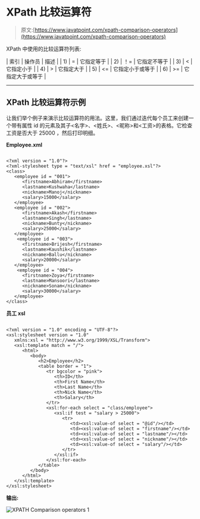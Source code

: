# XPath 比较运算符

> 原文:[https://www.javatpoint.com/xpath-comparison-operators](https://www.javatpoint.com/xpath-comparison-operators)

XPath 中使用的比较运算符列表:

| 索引 | 操作员 | 描述 |
| 1) | = | 它指定等于 |
| 2) | ！= | 它指定不等于 |
| 3) | < | 它指定小于 |
| 4) | > | 它指定大于 |
| 5) | <= | 它指定小于或等于 |
| 6) | >= | 它指定大于或等于 |

* * *

## XPath 比较运算符示例

让我们举个例子来演示比较运算符的用法。这里，我们通过迭代每个员工来创建一个带有属性 id 的<employee>元素及其子<名字>、<姓氏>、<昵称>和<工资>的表格。它检查工资是否大于 25000 ，然后打印明细。</employee>

**Employee.xml**

```

<?xml version = "1.0"?>
<?xml-stylesheet type = "text/xsl" href = "employee.xsl"?>
<class>
   <employee id = "001">
      <firstname>Abhiram</firstname>
      <lastname>Kushwaha</lastname>
      <nickname>Manoj</nickname>
      <salary>15000</salary>
   </employee>
   <employee id = "002">
      <firstname>Akash</firstname>
      <lastname>Singh</lastname>
      <nickname>Bunty</nickname>
      <salary>25000</salary>
   </employee>
    <employee id = "003">
      <firstname>Brijesh</firstname>
      <lastname>Kaushik</lastname>
      <nickname>Ballu</nickname>
      <salary>20000</salary>
   </employee>
    <employee id = "004">
      <firstname>Zoya</firstname>
      <lastname>Mansoori</lastname>
      <nickname>Sonam</nickname>
      <salary>30000</salary>
   </employee>
</class>

```

**员工 xsl**

```

<?xml version = "1.0" encoding = "UTF-8"?>
<xsl:stylesheet version = "1.0"
   xmlns:xsl = "http://www.w3.org/1999/XSL/Transform">  
   <xsl:template match = "/">
      <html>
         <body>
            <h2>Employee</h2>					
            <table border = "1">
               <tr bgcolor = "pink">
                  <th>ID</th>
                  <th>First Name</th>
                  <th>Last Name</th>
                  <th>Nick Name</th>
                  <th>Salary</th>
               </tr>						
               <xsl:for-each select = "class/employee">
                  <xsl:if test = "salary > 25000">
                     <tr>
                        <td><xsl:value-of select = "@id"/></td>
                        <td><xsl:value-of select = "firstname"/></td>
                        <td><xsl:value-of select = "lastname"/></td>
                        <td><xsl:value-of select = "nickname"/></td>
                        <td><xsl:value-of select = "salary"/></td>
                     </tr>
                  </xsl:if>
               </xsl:for-each>
            </table>
         </body>
      </html>
   </xsl:template>
</xsl:stylesheet>

```

**输出:**

![XPATH Comparison operators 1](../Images/e4953b5d35c74b583c2ee9ee8a479471.png)